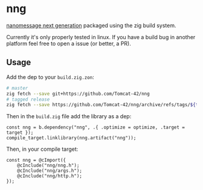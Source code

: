 # nng

[nanomessage next generation](https://github.com/nanomsg/nng) packaged using the zig build system.

Currently it's only properly tested in linux. If you have a build bug in another platform feel free
to open a issue (or better, a PR).

## Usage

Add the dep to your `build.zig.zon`:

```bash
# master
zig fetch --save git+https://github.com/Tomcat-42/nng
# tagged release
zig fetch --save https://github.com/Tomcat-42/nng/archive/refs/tags/${tag}.tar.gz
```

Then in the `build.zig` file add the library as a dep:

```zig
const nng = b.dependency("nng", .{ .optimize = optimize, .target = target });
compile_target.linklibrary(nng.artifact("nng"));
```

Then, in your compile target:

```zig
const nng = @cImport({
    @cInclude("nng/nng.h");
    @cInclude("nng/args.h");
    @cInclude("nng/http.h");
});
```
